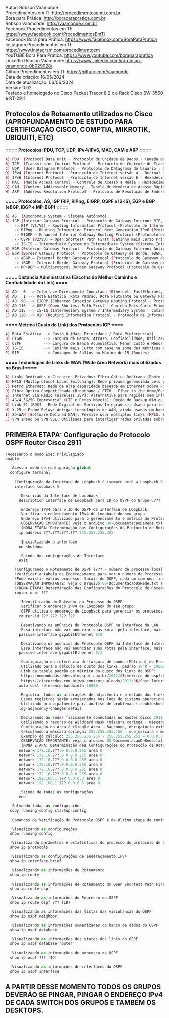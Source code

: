 Autor: Robson Vaamonde<br>
Procedimentos em TI: http://procedimentosemti.com.br<br>
Bora para Prática: http://boraparapratica.com.br<br>
Robson Vaamonde: http://vaamonde.com.br<br>
Facebook Procedimentos em TI: https://www.facebook.com/ProcedimentosEmTi<br>
Facebook Bora para Prática: https://www.facebook.com/BoraParaPratica<br>
Instagram Procedimentos em TI: https://www.instagram.com/procedimentoem<br>
YouTUBE Bora Para Prática: https://www.youtube.com/boraparapratica<br>
LinkedIn Robson Vaamonde: https://www.linkedin.com/in/robson-vaamonde-0b029028/<br>
Github Procedimentos em TI: https://github.com/vaamonde<br>
Data de criação: 16/05/2024<br>
Data de atualização: 06/06/2024<br>
Versão: 0.02<br>
Testado e homologado no Cisco Packet Tracer 8.2.x e Rack Cisco SW-3560 e RT-2911

## Protocolos de Roteamento utilizados no Cisco (APROFUNDAMENTO DE ESTUDO PARA CERTIFICAÇÃO CISCO, COMPTIA, MIKROTIK, UBIQUITI, ETC)

**==== Protocolos: PDU, TCP, UDP, IPv4/IPv6, MAC, CAM e ARP ====**
```bash
A) PDU  (Protocol Data Unit - Protocolo de Unidade de Dados - Camada de Dados do Usuário) 
B) TCP  (Transmission Control Protocol - Protocolo de Controle de Transmissão - Com Confiabilidade)
C) UDP  (User Datagram Protocol - Protocolo de Datagrama do Usuário - Sem Confiabilidade)
D) IPv4 (Internet Protocol - Protocolo de Internet versão 4 - Decimal (Base 10) - 32 Bits - 4 Octetos)
E) IPv6 (Internet Protocol - Protocolo de Internet versão 6 - Hexadecimal (Base 16) - 128 Bits - 8 Hextetos)
F) MAC  (Media Access Control - Controle de Acesso a Média - Hexadecimal (Base 16) - 48 Bits - 12 dígitos Hexadecimal)
G) CAM  (Content Addressable Memory - Tabela de Memória de Acesso Rápido - Endereço MAC para Porta de Rede)
H) ARP  (Address Resolution Protocol - Protocolo de Resolução de Endereços - Endereço IPv4 para Endereço MAC)
```

**==== Protocolos: AS, IGP (RIP, RIPng, EIGRP, OSPF e IS-IS), EGP e BGP (eBGP, iBGP e MP-BGP) ====**
```bash
A) AS  (Autonomous System - Sistema Autônomo)
A) IGP (Interior Gateway Protocol - Protocolo de Gateway Interno: RIP, RIPng, EIGRP, OSPF e IS-IS)
    -> RIP (V1/V2) – Routing Information Protocol (Protocolo de Informações de Roteamento)
    -> RIPng – Routing Information Protocol Next Generation IPv6 (Protocolo de Informações de Roteamento IPv6 de Próxima Geração)
    -> EIGRP – Enhanced Interior Gateway Routing Protocol (Protocolo de Roteamento de Gateway Interno Aprimorado)
    -> OSPF (V2/V3) – Open Shortest Path First (Caminho mais Curto Primeiro)
    -> IS-IS – Intermediate System to Intermediate System (Sistema Intermediário para Sistema Intermediário)
B) EGP (Exterior Gateway Protocol - Protocolo de Gateway Externo: Antigo e Obsoleto)
C) BGP (Border Gateway Protocol - Protocolo de Gateway de Borda: eBGP, iBGP e MP-BGP)
    -> eBGP – External Border Gateway Protocol (Protocolo de Gateway de Fronteira Externa)
    -> iBGP – Internal Border Gateway Protocol (Protocolo de Gateway de Fronteira Interna)
    -> MP-BGP – Multiprotocol Border Gateway Protocol (Protocolo de Gateway de Borda Multiprotocolo)
```

**==== Distância Administrativa (Escolha do Melhor Caminho e Confiabilidade do Link) ====**
```bash
A) AD   0 --> Interface Diretamente Conectada (Ethernet, FastEthernet, GigabitEthernet, etc)
B) AD   1 --> Rota Estática, Rota Padrão, Rota Flutuante ou Gateway Padrão
C) AD  90 --> EIGRP (Enhanced Interior Gateway Routing Protocol - Protocolo de Roteamento de Gateway Interno Aprimorado)
D) AD 110 --> OSPF (Open Shortest Path First - Caminho Mais Curto Primeiro)
E) AD 115 --> IS-IS (Intermediary System / Intermediary System - Caminho Mais Curto para as Rotas)
E) AD 120 --> RIP (Routing Information Protocol - Protocolo de Informações de Roteamento)
```

**==== Métrica (Custo do Link) dos Protocolos IGP ====**
```bash
A) Rota Estática --> Custo 0 (Mais Prioridade / Rota Preferencial)
B) EIGRP         --> Largura de Banda, Atraso, Confiabilidade, Utilização, MTU (Maximum Transmission Unit) e Contagem de Saltos
C) OSPF          --> Largura de Banda Acumulativa, Menor Custo e Menor Distância
D) IS-IS         --> Caminho mais Curto com base na soma das métricas ao longo de um caminho
E) RIP           --> Contagem de Saltos no Máximo de 15 (Routes)
```

**==== Tecnologias de Links de WAN (Wide Area Network) mais utilizados no Brasil ====**
```bash
A) Links Dedicados e Circuitos Privados: Fibra Óptica Dedicada (Ponto a Ponto ou Internet Dedicada);
B) MPLS (Multiprotocol Label Switching): Rede privada gerenciada pelo provedor;
C) Metro Ethernet: Rede de alta capacidade baseada em Ethernet sobre Fibra Óptica;
D) Fibra Óptica Compartilhada (Broadband / FTTH - Fiber to the Home/Business);
E) Internet via Rádio (Wireless ISP): Alternativa para regiões sem infraestrutura de Fibra Óptica ou Par-Metálico;
F) 4G/4.5G/5G Empresarial (LTE e Redes Móveis): Opção de Backup WAN ou para locais sem outra conectividade;
G) Link E1 (RDSI - Rede Digital de Serviços Integrados): Usado para telefonia e dados em conexões ponto a ponto;
H) X.25 e Frame Relay: Antigas tecnologias de WAN, ainda usadas em bancos e automação industrial;
I) SD-WAN (Software-Defined WAN): Permite usar múltiplos links (MPLS, Fibra, 4G/5G, etc) de forma inteligente;
J) VPN IPsec ou VPN SSL: Utilizada para interligar redes privadas sobre a Internet pública.
```

## PRIMEIRA ETAPA: Configuração do Protocolo OSPF Router Cisco 2911

```python
!Acessando o modo Exec Privilegiado
enable

  !Acessar modo de configuração global
  configure terminal

    !Configuração da Interface de Loopback 0 (sempre será a Loopback 0, não mudar o número da Interface)
    interface loopback 0

      !Descrição da Interface de Loopback
      description Interface de Loopback para ID do OSPF do Grupo-0???

      !Endereço IPv4 para o ID do OSPF da Interface de Loopback
      !Verificar o endereçamento IPv4 de Loopback do seu grupo
      !Endereço IPv4 utilizado para o gerenciamento e métrica do Protocolo OSPF
      !OBSERVAÇÃO IMPORTANTE: veja o arquivo 00-DocumentacaoDaRede.txt a partir da linha: 270 
      !(NONA ETAPA: Determinação das Configurações do Protocolo de Roteamento Dinâmico OSPF)
      ip address ???.???.???.??? 255.255.255.255

      !Inicializando a interface
      no shutdown

      !Saindo das configurações da Interface
      exit

    !Configurando o Roteamento de OSPF (??? = número de processo local do seu Grupo)
    !Verificar a tabela de Endereçamento para ver o número de Processo Local do seu Grupo
    !Pode existir vários processos locais do OSPF, cada um com uma finalidade diferente
    !OBSERVAÇÃO IMPORTANTE: veja o arquivo 00-DocumentacaoDaRede.txt a partir da linha: 270 
    !(NONA ETAPA: Determinação das Configurações do Protocolo de Roteamento Dinâmico OSPF)
    router ospf ???

      !Identificação do Roteador do Processo do OSPF
      !Verificar o endereço IPv4 de Loopback do seu grupo
      !OSPF utiliza o endereço de Loopback para gerenciar os processos locais
      router-id ???.???.???.???

      !Desativando os anúncios do Protocolo OSPF na Interface da LAN
      !Essa interface não vai anunciar suas rotas pela interface, mais pode receber anúncios
      passive-interface gigabitEthernet 0/0

      !Desativando os anúncios do Protocolo OSPF na Interface de Internet
      !Essa interface não vai anunciar suas rotas pela interface, mais pode receber anúncios
      passive-interface gigabitEthernet 0/1

      !Configuração da referência de largura de banda (Métrica) do Protocolo OSPF
      !Utilizado para o cálculo de custo dos links, padrão 10^8 = 100000000 bps (100 Mbps)
      !Link da tabela padrão de métrica do custo dos links do OSPF: 
      !http://nomundodasredes.blogspot.com.br/2012/03/metrica-do-ospf.html
      !https://ciscoredes.com.br/wp-content/uploads/2012/06/Cost_Interface.png
      auto-cost reference-bandwidth 10000

      !Registrar todas as alterações de adjacência e o estado dos links do OSPF
      !Esses registros serão armazenados nos logs do sistema operacional do Router
      !Utilizado principalmente para analise de problemas (troubleshooting) do Protocolo OSPF
      log-adjacency-changes detail

      !Declarando as redes fisicamente conectadas no Router Cisco 2911
      !Utilizando o recurso de Wildcard Mask (máscara coringa - máscara invertida)
      !Configuração da Área 0 (Single Area - Backbone, obrigatória existir na topologia do OSPF)
      !Calculando a máscara coringa: 255.255.255.255 - sua_mascara = máscara coringa/invertida
      !Exemplo do cálculo: 255.255.255.255 - 255.255.255.252 = 0.0.0.3
      !OBSERVAÇÃO IMPORTANTE: veja o arquivo 00-DocumentacaoDaRede.txt a partir da linha: 270 
      !(NONA ETAPA: Determinação das Configurações do Protocolo de Roteamento Dinâmico OSPF)
      network 172.16.???.0 0.0.0.255 area 0
      network 172.16.???.0 0.0.0.255 area 0
      network 172.16.???.0 0.0.0.255 area 0
      network 172.16.???.0 0.0.0.255 area 0
      network 172.16.???.0 0.0.0.255 area 0
      network 172.16.???.0 0.0.0.255 area 0
      network 192.168.1.??? 0.0.0.3 area 0
      network 192.168.1.??? 0.0.0.3 area 0

      !Saindo de todas as configurações
      end

  !Salvando todas as configurações
  copy running-config startup-config

  !Comandos de Verificação do Protocolo OSPF e da última etapa de configuração do Routers

  !Visualizando as configurações
  show running-config

  !Visualizando parâmetros e estatísticas do processo do protocolo de roteamento IP
  show ip protocols

  !Visualizando as configurações de endereçamento IPv4
  show ip interface brief

  !Visualizando as informações de Roteamento
  show ip route

  !Visualizando as informações de Roteamento do Open Shortest Path First (OSPF)
  show ip route ospf 

  !Visualizando as informações do Processo do OSPF
  show ip route ospf ??? (ID)

  !Visualizando as informações das listas das vizinhanças do OSPF
  show ip ospf neighbor

  !Visualizando as informações sumarizadas do banco de dados do OSPF
  show ip ospf database

  !Visualizando as informações dos statos dos links do OSPF
  show ip ospf database router

  !Visualizando as informações do processo do OSPF
  show ip ospf ??? (ID)

  !Visualizando as informações de interfaces do OSPF
  show ip ospf interface
```

## A PARTIR DESSE MOMENTO TODOS OS GRUPOS DEVERÃO SE PINGAR, PINGAR O ENDEREÇO IPv4 DE CADA SWITCH DOS GRUPOS E TAMBÉM OS DESKTOPS.